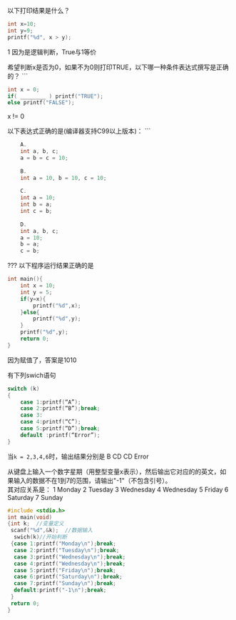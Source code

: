 以下打印结果是什么？
```c
int x=10;
int y=9;
printf("%d", x > y);
```
1
因为是逻辑判断，True与1等价

希望判断x是否为0，如果不为0则打印TRUE，以下哪一种条件表达式撰写是正确的？
	```
```c
int x = 0;
if( ________ ) printf("TRUE");
else printf("FALSE");
```
x != 0

以下表达式正确的是(编译器支持C99以上版本)：
	```
```c
	A.
	int a, b, c;  
	a = b = c = 10;
	
	B.
	int a = 10, b = 10, c = 10;
	
	C.
	int a = 10;  
	int b = a;  
	int c = b;
	
	D.
	int a, b, c;  
	a = 10;  
	b = a;  
	c = b;
```
???
以下程序运行结果正确的是
```c
int main(){
	int x = 10;
	int y = 5;
	if(y=x){
		printf("%d",x);
	}else{
		printf("%d",y);
	}
	printf("%d",y);
	return 0;
}
```
因为赋值了，答案是1010

有下列swich语句
```c
switch (k)
{
    case 1:printf(“A”);
    case 2:printf(“B”);break;
    case 3:
    case 4:printf(“C”);
    case 5:printf(“D”);break;
    default :printf(“Error”);
}

```
当```k = 2,3,4,6```时，输出结果分别是
B CD CD Error

从键盘上输入一个数字星期（用整型变量x表示），然后输出它对应的的英文，如果输入的数据不在1到7的范围，请输出"-1"（不包含引号）。  
其对应关系是： 1 Monday 2 Tuesday 3 Wednesday 4 Wednesday 5 Friday 6 Saturday 7 Sunday
```c
#include <stdio.h>
int main(void)
{int k;  //变量定义
 scanf("%d",&k);  //数据输入
  swich(k)//开始判断
 {case 1:printf("Monday\n");break;
  case 2:printf("Tuesday\n");break;
  case 3:printf("Wednesday\n");break;
  case 4:printf("Wednesday\n");break;
  case 5:printf("Friday\n");break;
  case 6:printf("Saturday\n");break;
  case 7:printf("Sunday\n");break;
  default:printf("-1\n");break;
 }
 return 0;
}
```
